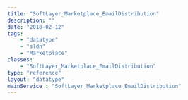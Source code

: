 ```yaml
---
title: "SoftLayer_Marketplace_EmailDistribution"
description: ""
date: "2018-02-12"
tags:
    - "datatype"
    - "sldn"
    - "Marketplace"
classes:
    - "SoftLayer_Marketplace_EmailDistribution"
type: "reference"
layout: "datatype"
mainService : "SoftLayer_Marketplace_EmailDistribution"
---
```

